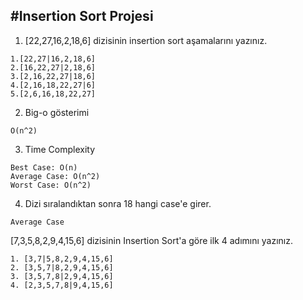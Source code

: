 #Insertion Sort Projesi
---
1. [22,27,16,2,18,6] dizisinin insertion sort aşamalarını yazınız.
```
1.[22,27|16,2,18,6] 
2.[16,22,27|2,18,6]
3.[2,16,22,27|18,6]
4.[2,16,18,22,27|6]
5.[2,6,16,18,22,27]
```
2. Big-o gösterimi
```
O(n^2)
```
3. Time Complexity
```
Best Case: O(n)
Average Case: O(n^2)
Worst Case: O(n^2)
```
4. Dizi sıralandıktan sonra 18 hangi case'e girer.
```
Average Case
```

[7,3,5,8,2,9,4,15,6] dizisinin Insertion Sort'a göre ilk 4 adımını yazınız.
```
1. [3,7|5,8,2,9,4,15,6]
2. [3,5,7|8,2,9,4,15,6]
3. [3,5,7,8|2,9,4,15,6]
4. [2,3,5,7,8|9,4,15,6]
```